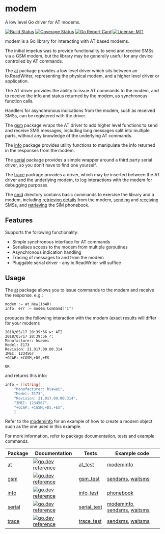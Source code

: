 # modem

A low level Go driver for AT modems.

[![Build Status](https://travis-ci.org/warthog618/modem.svg)](https://travis-ci.org/warthog618/modem)
[![Coverage Status](https://coveralls.io/repos/github/warthog618/modem/badge.svg?branch=master)](https://coveralls.io/github/warthog618/modem?branch=master)
[![Go Report Card](https://goreportcard.com/badge/github.com/warthog618/modem)](https://goreportcard.com/report/github.com/warthog618/modem)
[![License: MIT](https://img.shields.io/badge/License-MIT-yellow.svg)](https://github.com/warthog618/modem/blob/master/LICENSE)

modem is a Go library for interacting with AT based modems.

The initial impetus was to provide functionality to send and receive SMSs via a
GSM modem, but the library may be generally useful for any device controlled by
AT commands.

The [at](at) package provides a low level driver which sits between an
io.ReadWriter, representing the physical modem, and a higher level driver or
application.

The AT driver provides the ability to issue AT commands to the modem, and to
receive the info and status returned by the modem, as synchronous function
calls.

Handlers for asynchronous indications from the modem, such as received SMSs,
can be registered with the driver.

The [gsm](gsm) package wraps the AT driver to add higher level functions to
send and receive SMS messages, including long messages split into multiple
parts, without any knowledge of the underlying AT commands.

The [info](info) package provides utility functions to manipulate the info
returned in the responses from the modem.

The [serial](serial) package provides a simple wrapper around a third party
serial driver, so you don't have to find one yourself.

The [trace](trace) package provides a driver, which may be inserted between the
AT driver and the underlying modem, to log interactions with the modem for
debugging purposes.

The [cmd](cmd) directory contains basic commands to exercise the library and a
modem, including [retrieving details](cmd/modeminfo/modeminfo.go) from the
modem, [sending](cmd/sendsms/sendsms.go) and
[receiving](cmd/waitsms/waitsms.go) SMSs, and
[retrieving](cmd/phonebook/phonebook.go) the SIM phonebook.

## Features

Supports the following functionality:

- Simple synchronous interface for AT commands
- Serialises access to the modem from multiple goroutines
- Asynchronous indication handling
- Tracing of messages to and from the modem
- Pluggable serial driver - any io.ReadWriter will suffice

## Usage

The [at](at) package allows you to issue commands to the modem and receive the
response. e.g.:

```go
modem := at.New(ioWR)
info, err := modem.Command("I")
```

produces the following interaction with the modem (exact results will differ for your modem):

```shell
2018/05/17 20:39:56 w: ATI
2018/05/17 20:39:56 r:
Manufacturer: huawei
Model: E173
Revision: 21.017.09.00.314
IMEI: 1234567
+GCAP: +CGSM,+DS,+ES

OK
```

and returns this info:

```go
info = []string{
    "Manufacturer: huawei",
    "Model: E173",
    "Revision: 21.017.09.00.314",
    "IMEI: 1234567",
    "+GCAP: +CGSM,+DS,+ES",
    }
```

Refer to the [modeminfo](cmd/modeminfo/modeminfo.go) for an example of how to create a modem object such as the one used in this example.

For more information, refer to package documentation, tests and example commands.

Package | Documentation | Tests | Example code
------- | ------------- | ----- | ------------
[at](at) | [![go.dev reference](https://img.shields.io/badge/go.dev-reference-007d9c?logo=go&logoColor=white&style=flat-square)](https://pkg.go.dev/github.com/warthog618/modem/at) | [at_test](at/at_test.go) | [modeminfo](cmd/modeminfo/modeminfo.go)
[gsm](gsm) | [![go.dev reference](https://img.shields.io/badge/go.dev-reference-007d9c?logo=go&logoColor=white&style=flat-square)](https://pkg.go.dev/github.com/warthog618/modem/gsm) | [gsm_test](gsm/gsm_test.go) | [sendsms](cmd/sendsms/sendsms.go), [waitsms](cmd/waitsms/waitsms.go)
[info](info) | [![go.dev reference](https://img.shields.io/badge/go.dev-reference-007d9c?logo=go&logoColor=white&style=flat-square)](https://pkg.go.dev/github.com/warthog618/modem/info) | [info_test](info/info_test.go) | [phonebook](cmd/phonebook/phonebook.go)
[serial](serial) | [![go.dev reference](https://img.shields.io/badge/go.dev-reference-007d9c?logo=go&logoColor=white&style=flat-square)](https://pkg.go.dev/github.com/warthog618/modem/serial) | [serial_test](serial/serial_test.go) | [modeminfo](cmd/modeminfo/modeminfo.go), [sendsms](cmd/sendsms/sendsms.go), [waitsms](cmd/waitsms/waitsms.go)
[trace](trace) | [![go.dev reference](https://img.shields.io/badge/go.dev-reference-007d9c?logo=go&logoColor=white&style=flat-square)](https://pkg.go.dev/github.com/warthog618/modem/trace) | [trace_test](trace/trace_test.go) | [sendsms](cmd/sendsms/sendsms.go), [waitsms](cmd/waitsms/waitsms.go)

